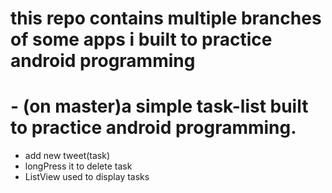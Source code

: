 # this repo contains multiple branches of some apps i built to practice android programming

# - (on master)a simple task-list built to practice android programming.

- add new tweet(task)
- longPress it to delete task
- ListView used to display tasks